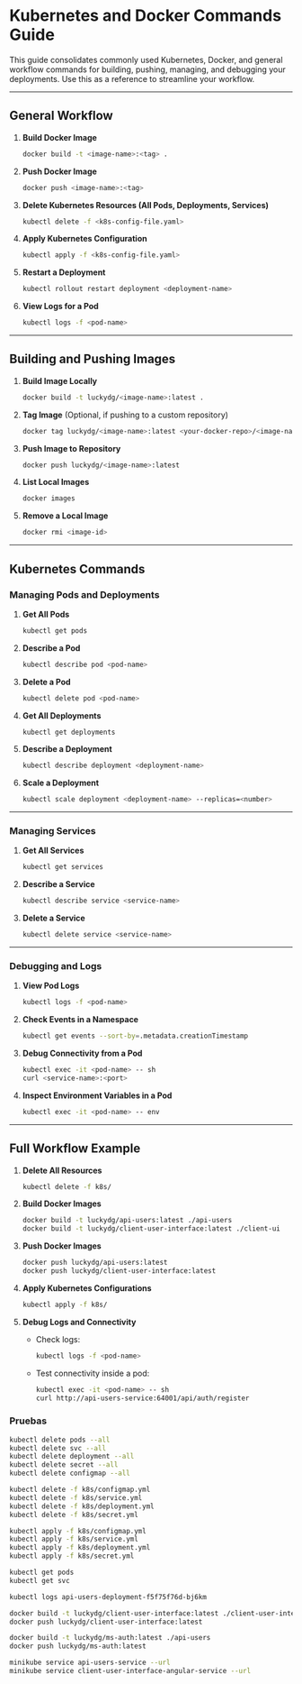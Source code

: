 # Kubernetes and Docker Commands Guide

This guide consolidates commonly used Kubernetes, Docker, and general workflow commands for building, pushing, managing, and debugging your deployments. Use this as a reference to streamline your workflow.

---

## **General Workflow**

1. **Build Docker Image**

   ```bash
   docker build -t <image-name>:<tag> .
   ```

2. **Push Docker Image**

   ```bash
   docker push <image-name>:<tag>
   ```

3. **Delete Kubernetes Resources (All Pods, Deployments, Services)**

   ```bash
   kubectl delete -f <k8s-config-file.yaml>
   ```

4. **Apply Kubernetes Configuration**

   ```bash
   kubectl apply -f <k8s-config-file.yaml>
   ```

5. **Restart a Deployment**

   ```bash
   kubectl rollout restart deployment <deployment-name>
   ```

6. **View Logs for a Pod**

   ```bash
   kubectl logs -f <pod-name>
   ```

---

## **Building and Pushing Images**

1. **Build Image Locally**

   ```bash
   docker build -t luckydg/<image-name>:latest .
   ```

2. **Tag Image** (Optional, if pushing to a custom repository)

   ```bash
   docker tag luckydg/<image-name>:latest <your-docker-repo>/<image-name>:<tag>
   ```

3. **Push Image to Repository**

   ```bash
   docker push luckydg/<image-name>:latest
   ```

4. **List Local Images**

   ```bash
   docker images
   ```

5. **Remove a Local Image**

   ```bash
   docker rmi <image-id>
   ```

---

## **Kubernetes Commands**

### **Managing Pods and Deployments**

1. **Get All Pods**

   ```bash
   kubectl get pods
   ```

2. **Describe a Pod**

   ```bash
   kubectl describe pod <pod-name>
   ```

3. **Delete a Pod**

   ```bash
   kubectl delete pod <pod-name>
   ```

4. **Get All Deployments**

   ```bash
   kubectl get deployments
   ```

5. **Describe a Deployment**

   ```bash
   kubectl describe deployment <deployment-name>
   ```

6. **Scale a Deployment**

   ```bash
   kubectl scale deployment <deployment-name> --replicas=<number>
   ```

---

### **Managing Services**

1. **Get All Services**

   ```bash
   kubectl get services
   ```

2. **Describe a Service**

   ```bash
   kubectl describe service <service-name>
   ```

3. **Delete a Service**

   ```bash
   kubectl delete service <service-name>
   ```

---

### **Debugging and Logs**

1. **View Pod Logs**

   ```bash
   kubectl logs -f <pod-name>
   ```

2. **Check Events in a Namespace**

   ```bash
   kubectl get events --sort-by=.metadata.creationTimestamp
   ```

3. **Debug Connectivity from a Pod**

   ```bash
   kubectl exec -it <pod-name> -- sh
   curl <service-name>:<port>
   ```

4. **Inspect Environment Variables in a Pod**

   ```bash
   kubectl exec -it <pod-name> -- env
   ```

---

## **Full Workflow Example**

1. **Delete All Resources**

   ```bash
   kubectl delete -f k8s/
   ```

2. **Build Docker Images**

   ```bash
   docker build -t luckydg/api-users:latest ./api-users
   docker build -t luckydg/client-user-interface:latest ./client-ui
   ```

3. **Push Docker Images**

   ```bash
   docker push luckydg/api-users:latest
   docker push luckydg/client-user-interface:latest
   ```

4. **Apply Kubernetes Configurations**

   ```bash
   kubectl apply -f k8s/
   ```

5. **Debug Logs and Connectivity**

   - Check logs:
     ```bash
     kubectl logs -f <pod-name>
     ```
   - Test connectivity inside a pod:
     ```bash
     kubectl exec -it <pod-name> -- sh
     curl http://api-users-service:64001/api/auth/register
     ```

### Pruebas

```bash
kubectl delete pods --all
kubectl delete svc --all
kubectl delete deployment --all
kubectl delete secret --all
kubectl delete configmap --all

kubectl delete -f k8s/configmap.yml
kubectl delete -f k8s/service.yml
kubectl delete -f k8s/deployment.yml
kubectl delete -f k8s/secret.yml

kubectl apply -f k8s/configmap.yml
kubectl apply -f k8s/service.yml
kubectl apply -f k8s/deployment.yml
kubectl apply -f k8s/secret.yml

kubectl get pods
kubectl get svc

kubectl logs api-users-deployment-f5f75f76d-bj6km

docker build -t luckydg/client-user-interface:latest ./client-user-interface
docker push luckydg/client-user-interface:latest

docker build -t luckydg/ms-auth:latest ./api-users
docker push luckydg/ms-auth:latest

minikube service api-users-service --url
minikube service client-user-interface-angular-service --url
```